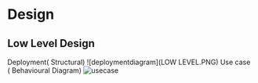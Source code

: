 # Design
## Low Level Design 
 Deployment( Structural) 
 ![deploymentdiagram](LOW LEVEL.PNG)
Use case ( Behavioural Diagram)
![usecase](https://user-images.githubusercontent.com/54410419/132119114-ac043abe-8c2a-4cb4-894b-12c11763ad00.jpg)
